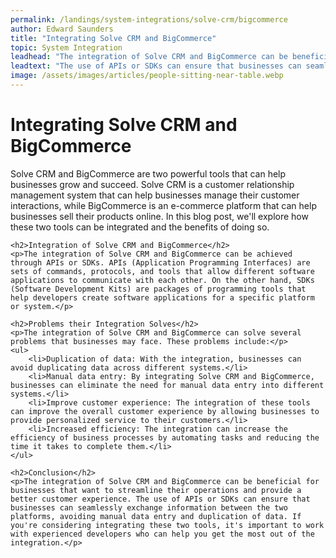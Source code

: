 ```yaml
---
permalink: /landings/system-integrations/solve-crm/bigcommerce
author: Edward Saunders
title: "Integrating Solve CRM and BigCommerce"
topic: System Integration
leadhead: "The integration of Solve CRM and BigCommerce can be beneficial for businesses that want to streamline their operations and provide a better customer experience"
leadtext: "The use of APIs or SDKs can ensure that businesses can seamlessly exchange information between the two platforms, avoiding manual data entry and duplication of data. If you're considering integrating these two tools, it's important to work with experienced developers who can help you get the most out of the integration."
image: /assets/images/articles/people-sitting-near-table.webp
---
```

<div class="arttext">    <h1>Integrating Solve CRM and BigCommerce</h1>
    <p>Solve CRM and BigCommerce are two powerful tools that can help businesses grow and succeed. Solve CRM is a customer relationship management system that can help businesses manage their customer interactions, while BigCommerce is an e-commerce platform that can help businesses sell their products online. In this blog post, we'll explore how these two tools can be integrated and the benefits of doing so.</p>

    <h2>Integration of Solve CRM and BigCommerce</h2>
    <p>The integration of Solve CRM and BigCommerce can be achieved through APIs or SDKs. APIs (Application Programming Interfaces) are sets of commands, protocols, and tools that allow different software applications to communicate with each other. On the other hand, SDKs (Software Development Kits) are packages of programming tools that help developers create software applications for a specific platform or system.</p>

    <h2>Problems their Integration Solves</h2>
    <p>The integration of Solve CRM and BigCommerce can solve several problems that businesses may face. These problems include:</p>
    <ul>
        <li>Duplication of data: With the integration, businesses can avoid duplicating data across different systems.</li>
        <li>Manual data entry: By integrating Solve CRM and BigCommerce, businesses can eliminate the need for manual data entry into different systems.</li>
        <li>Improve customer experience: The integration of these tools can improve the overall customer experience by allowing businesses to provide personalized service to their customers.</li>
        <li>Increased efficiency: The integration can increase the efficiency of business processes by automating tasks and reducing the time it takes to complete them.</li>
    </ul>

    <h2>Conclusion</h2>
    <p>The integration of Solve CRM and BigCommerce can be beneficial for businesses that want to streamline their operations and provide a better customer experience. The use of APIs or SDKs can ensure that businesses can seamlessly exchange information between the two platforms, avoiding manual data entry and duplication of data. If you're considering integrating these two tools, it's important to work with experienced developers who can help you get the most out of the integration.</p>
</div>